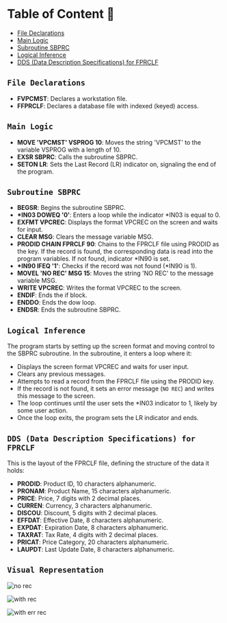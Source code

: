 # Table of Content 📍

- [File Declarations](#file-declarations)
- [Main Logic](#main-logic)
- [Subroutine SBPRC](#subroutine-sbprc)
- [Logical Inference](#logical-inference)
- [DDS (Data Description Specifications) for FPRCLF](#dds-data-description-specifications-for-fprclf)

## `File Declarations`
- **FVPCMST**: Declares a workstation file.
- **FFPRCLF**: Declares a database file with indexed (keyed) access.

## `Main Logic`
- **MOVE 'VPCMST' VSPROG 10**: Moves the string 'VPCMST' to the variable VSPROG with a length of 10.
- **EXSR SBPRC**: Calls the subroutine SBPRC.
- **SETON LR**: Sets the Last Record (LR) indicator on, signaling the end of the program.

## `Subroutine SBPRC`
- **BEGSR**: Begins the subroutine SBPRC.
- **\*IN03 DOWEQ '0'**: Enters a loop while the indicator \*IN03 is equal to 0.
- **EXFMT VPCREC**: Displays the format VPCREC on the screen and waits for input.
- **CLEAR MSG**: Clears the message variable MSG.
- **PRODID CHAIN FPRCLF 90**: Chains to the FPRCLF file using PRODID as the key. If the record is found, the corresponding data is read into the program variables. If not found, indicator \*IN90 is set.
- **\*IN90 IFEQ '1'**: Checks if the record was not found (\*IN90 is 1).
- **MOVEL 'NO REC' MSG 15**: Moves the string 'NO REC' to the message variable MSG.
- **WRITE VPCREC**: Writes the format VPCREC to the screen.
- **ENDIF**: Ends the if block.
- **ENDDO**: Ends the dow loop.
- **ENDSR**: Ends the subroutine SBPRC.

## `Logical Inference`
The program starts by setting up the screen format and moving control to the SBPRC subroutine. In the subroutine, it enters a loop where it:

- Displays the screen format VPCREC and waits for user input.
- Clears any previous messages.
- Attempts to read a record from the FPRCLF file using the PRODID key.
- If the record is not found, it sets an error message (`NO REC`) and writes this message to the screen.
- The loop continues until the user sets the \*IN03 indicator to 1, likely by some user action.
- Once the loop exits, the program sets the LR indicator and ends.

## `DDS (Data Description Specifications) for FPRCLF`
This is the layout of the FPRCLF file, defining the structure of the data it holds:

- **PRODID**: Product ID, 10 characters alphanumeric.
- **PRONAM**: Product Name, 15 characters alphanumeric.
- **PRICE**: Price, 7 digits with 2 decimal places.
- **CURREN**: Currency, 3 characters alphanumeric.
- **DISCOU**: Discount, 5 digits with 2 decimal places.
- **EFFDAT**: Effective Date, 8 characters alphanumeric.
- **EXPDAT**: Expiration Date, 8 characters alphanumeric.
- **TAXRAT**: Tax Rate, 4 digits with 2 decimal places.
- **PRICAT**: Price Category, 20 characters alphanumeric.
- **LAUPDT**: Last Update Date, 8 characters alphanumeric.

## `Visual Representation`
![no rec](https://github.com/user-attachments/assets/7de15ac1-fdc6-4d59-8890-706763457adc)

![with rec](https://github.com/user-attachments/assets/028b4343-9ece-44ed-9667-4eb393b4edfe)

![with err rec](https://github.com/user-attachments/assets/a1437e93-8d0e-48fa-a578-cc32cdd86cb8)
